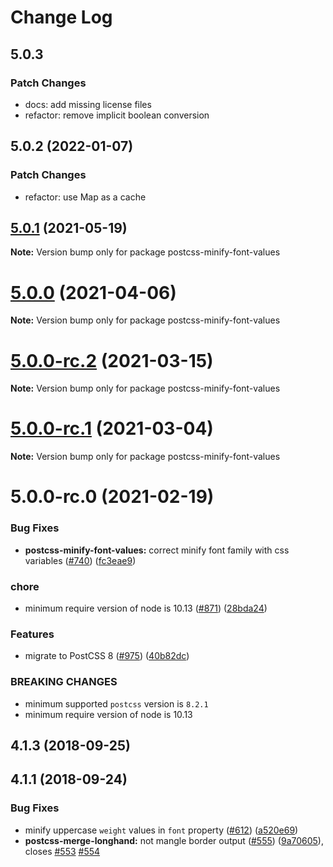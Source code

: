 # Change Log

## 5.0.3

### Patch Changes

- docs: add missing license files
- refactor: remove implicit boolean conversion

## 5.0.2 (2022-01-07)

### Patch Changes

- refactor: use Map as a cache

## [5.0.1](https://github.com/cssnano/cssnano/compare/postcss-minify-font-values@5.0.0...postcss-minify-font-values@5.0.1) (2021-05-19)

**Note:** Version bump only for package postcss-minify-font-values

# [5.0.0](https://github.com/cssnano/cssnano/compare/postcss-minify-font-values@5.0.0-rc.2...postcss-minify-font-values@5.0.0) (2021-04-06)

**Note:** Version bump only for package postcss-minify-font-values

# [5.0.0-rc.2](https://github.com/cssnano/cssnano/compare/postcss-minify-font-values@5.0.0-rc.1...postcss-minify-font-values@5.0.0-rc.2) (2021-03-15)

**Note:** Version bump only for package postcss-minify-font-values

# [5.0.0-rc.1](https://github.com/cssnano/cssnano/compare/postcss-minify-font-values@5.0.0-rc.0...postcss-minify-font-values@5.0.0-rc.1) (2021-03-04)

**Note:** Version bump only for package postcss-minify-font-values

# 5.0.0-rc.0 (2021-02-19)

### Bug Fixes

- **postcss-minify-font-values:** correct minify font family with css variables ([#740](https://github.com/cssnano/cssnano/issues/740)) ([fc3eae9](https://github.com/cssnano/cssnano/commit/fc3eae9417974ad0ea38fa055668a2f52493b2ec))

### chore

- minimum require version of node is 10.13 ([#871](https://github.com/cssnano/cssnano/issues/871)) ([28bda24](https://github.com/cssnano/cssnano/commit/28bda243e32ce3ba89b3c358a5f78727b3732f11))

### Features

- migrate to PostCSS 8 ([#975](https://github.com/cssnano/cssnano/issues/975)) ([40b82dc](https://github.com/cssnano/cssnano/commit/40b82dca7f53ac02cd4fe62846dec79b898ccb49))

### BREAKING CHANGES

- minimum supported `postcss` version is `8.2.1`
- minimum require version of node is 10.13

## 4.1.3 (2018-09-25)

## 4.1.1 (2018-09-24)

### Bug Fixes

- minify uppercase `weight` values in `font` property ([#612](https://github.com/cssnano/cssnano/issues/612)) ([a520e69](https://github.com/cssnano/cssnano/commit/a520e6906e7fa17951a64769f030ed7b6f44c38a))
- **postcss-merge-longhand:** not mangle border output ([#555](https://github.com/cssnano/cssnano/issues/555)) ([9a70605](https://github.com/cssnano/cssnano/commit/9a706050b621e7795a9bf74eb7110b5c81804ffe)), closes [#553](https://github.com/cssnano/cssnano/issues/553) [#554](https://github.com/cssnano/cssnano/issues/554)
